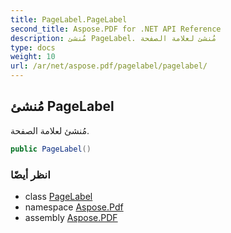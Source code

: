 ```yaml
---
title: PageLabel.PageLabel
second_title: Aspose.PDF for .NET API Reference
description: مُنشئ PageLabel. مُنشئ لعلامة الصفحة
type: docs
weight: 10
url: /ar/net/aspose.pdf/pagelabel/pagelabel/
---
```

## مُنشئ PageLabel

مُنشئ لعلامة الصفحة.

```csharp
public PageLabel()
```

### انظر أيضًا

* class [PageLabel](../)
* namespace [Aspose.Pdf](../../../aspose.pdf/)
* assembly [Aspose.PDF](../../../)